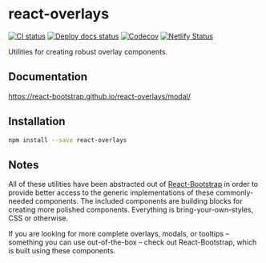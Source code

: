 # react-overlays

[![CI status][ci-badge]][actions]
[![Deploy docs status][deploy-docs-badge]][actions]
[![Codecov][codecov-badge]][codecov]
[![Netlify Status](https://api.netlify.com/api/v1/badges/e86fa356-4480-409e-9c24-52ea0660a923/deploy-status)](https://app.netlify.com/sites/react-overlays/deploys)

Utilities for creating robust overlay components.

## Documentation

https://react-bootstrap.github.io/react-overlays/modal/

## Installation

```sh
npm install --save react-overlays
```

## Notes

All of these utilities have been abstracted out of [React-Bootstrap](https://github.com/react-bootstrap/react-bootstrap) in order to provide better access to the generic implementations of these commonly-needed components. The included components are building blocks for creating more polished components. Everything is bring-your-own-styles, CSS or otherwise.

If you are looking for more complete overlays, modals, or tooltips – something you can use out-of-the-box – check out React-Bootstrap, which is built using these components.

[actions]: https://github.com/react-bootstrap/react-overlays/actions
[codecov]: https://codecov.io/gh/react-bootstrap/react-overlays
[codecov-badge]: https://codecov.io/gh/react-bootstrap/react-overlays/branch/master/graph/badge.svg
[ci-badge]: https://github.com/react-bootstrap/react-overlays/workflows/CI/badge.svg
[deploy-docs-badge]: https://github.com/react-bootstrap/react-overlays/workflows/Deploy%20Documentation/badge.svg
